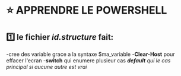 # :star: APPRENDRE LE POWERSHELL
## :one: le fichier *id.structure* fait:
-cree des variable grace a la syntaxe $ma_variable
-**Clear-Host** pour effacer l'ecran
-**switch** qui enumere plusieur cas <em>**default** qui le cas principal si aucune autre est vrai</em>


